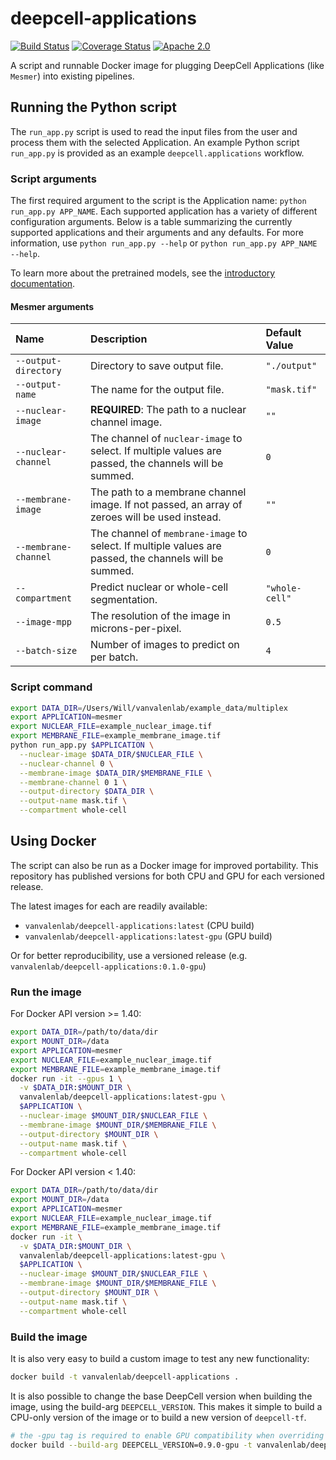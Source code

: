 # deepcell-applications

[![Build Status](https://github.com/vanvalenlab/deepcell-applications/workflows/build/badge.svg)](https://github.com/vanvalenlab/deepcell-applications/actions)
[![Coverage Status](https://coveralls.io/repos/github/vanvalenlab/deepcell-applications/badge.svg?branch=master)](https://coveralls.io/github/vanvalenlab/deepcell-applications?branch=master)
[![Apache 2.0](https://img.shields.io/badge/License-Apache%202.0-blue.svg)](https://github.com/vanvalenlab/deepcell-applications/blob/master/LICENSE)

A script and runnable Docker image for plugging DeepCell Applications (like `Mesmer`) into existing pipelines.

## Running the Python script

The `run_app.py` script is used to read the input files from the user and process them with the selected Application.
An example Python script `run_app.py` is provided as an example `deepcell.applications` workflow.

### Script arguments

The first required argument to the script is the Application name: `python run_app.py APP_NAME`.
Each supported application has a variety of different configuration arguments.
Below is a table summarizing the currently supported applications and their arguments and any defaults.
For more information, use `python run_app.py --help` or `python run_app.py APP_NAME --help`.

To learn more about the pretrained models, see the [introductory documentation](https://github.com/vanvalenlab/intro-to-deepcell/tree/master/pretrained_models).

#### Mesmer arguments

| Name | Description | Default Value |
| :--- | :--- | :--- |
| `--output-directory` | Directory to save output file. | `"./output"` |
| `--output-name` | The name for the output file. | `"mask.tif"` |
| `--nuclear-image` | **REQUIRED**: The path to a nuclear channel image. | `""` |
| `--nuclear-channel` | The channel of `nuclear-image` to select. If multiple values are passed, the channels will be summed. | `0` |
| `--membrane-image` | The path to a membrane channel image. If not passed, an array of zeroes will be used instead. | `""` |
| `--membrane-channel` | The channel of `membrane-image` to select. If multiple values are passed, the channels will be summed. | `0` |
| `--compartment` | Predict nuclear or whole-cell segmentation. | `"whole-cell"` |
| `--image-mpp` | The resolution of the image in microns-per-pixel. | `0.5` |
| `--batch-size` | Number of images to predict on per batch. | `4` |

### Script command

```bash
export DATA_DIR=/Users/Will/vanvalenlab/example_data/multiplex
export APPLICATION=mesmer
export NUCLEAR_FILE=example_nuclear_image.tif
export MEMBRANE_FILE=example_membrane_image.tif
python run_app.py $APPLICATION \
  --nuclear-image $DATA_DIR/$NUCLEAR_FILE \
  --nuclear-channel 0 \
  --membrane-image $DATA_DIR/$MEMBRANE_FILE \
  --membrane-channel 0 1 \
  --output-directory $DATA_DIR \
  --output-name mask.tif \
  --compartment whole-cell
```

## Using Docker

The script can also be run as a Docker image for improved portability.
This repository has published versions for both CPU and GPU for each versioned release.

The latest images for each are readily available:

* `vanvalenlab/deepcell-applications:latest` (CPU build)
* `vanvalenlab/deepcell-applications:latest-gpu` (GPU build)

Or for better reproducibility, use a versioned release (e.g. `vanvalenlab/deepcell-applications:0.1.0-gpu`)

### Run the image

For Docker API version >= 1.40:

```bash
export DATA_DIR=/path/to/data/dir
export MOUNT_DIR=/data
export APPLICATION=mesmer
export NUCLEAR_FILE=example_nuclear_image.tif
export MEMBRANE_FILE=example_membrane_image.tif
docker run -it --gpus 1 \
  -v $DATA_DIR:$MOUNT_DIR \
  vanvalenlab/deepcell-applications:latest-gpu \
  $APPLICATION \
  --nuclear-image $MOUNT_DIR/$NUCLEAR_FILE \
  --membrane-image $MOUNT_DIR/$MEMBRANE_FILE \
  --output-directory $MOUNT_DIR \
  --output-name mask.tif \
  --compartment whole-cell
```

For Docker API version < 1.40:

```bash
export DATA_DIR=/path/to/data/dir
export MOUNT_DIR=/data
export APPLICATION=mesmer
export NUCLEAR_FILE=example_nuclear_image.tif
export MEMBRANE_FILE=example_membrane_image.tif
docker run -it \
  -v $DATA_DIR:$MOUNT_DIR \
  vanvalenlab/deepcell-applications:latest-gpu \
  $APPLICATION \
  --nuclear-image $MOUNT_DIR/$NUCLEAR_FILE \
  --membrane-image $MOUNT_DIR/$MEMBRANE_FILE \
  --output-directory $MOUNT_DIR \
  --output-name mask.tif \
  --compartment whole-cell
```

### Build the image

It is also very easy to build a custom image to test any new functionality:

```bash
docker build -t vanvalenlab/deepcell-applications .
```

It is also possible to change the base DeepCell version when building the image, using the build-arg `DEEPCELL_VERSION`.
This makes it simple to build a CPU-only version of the image or to build a new version of `deepcell-tf`.

```bash
# the -gpu tag is required to enable GPU compatibility when overriding versions
docker build --build-arg DEEPCELL_VERSION=0.9.0-gpu -t vanvalenlab/deepcell-applications .
```
